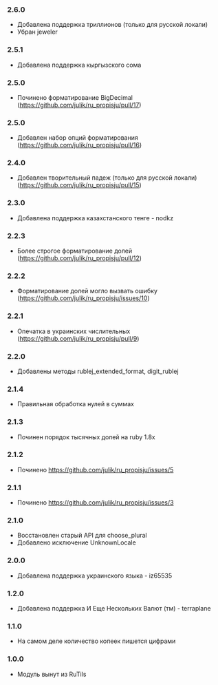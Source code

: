 ### 2.6.0

* Добавлена поддержка триллионов (только для русской локали)
* Убран jeweler

### 2.5.1

* Добавлена поддержка кыргызского сома

### 2.5.0

* Починено форматирование BigDecimal (https://github.com/julik/ru_propisju/pull/17)

### 2.5.0

* Добавлен набор опций форматирования (https://github.com/julik/ru_propisju/pull/16)

### 2.4.0

* Добавлен творительный падеж (только для русской локали) (https://github.com/julik/ru_propisju/pull/15)

### 2.3.0

* Добавлена поддержка казахстанского тенге - nodkz

### 2.2.3

* Более строгое форматирование долей (https://github.com/julik/ru_propisju/pull/12)

### 2.2.2

* Форматирование долей могло вызвать ошибку (https://github.com/julik/ru_propisju/issues/10)

### 2.2.1

* Опечатка в украинских числительных (https://github.com/julik/ru_propisju/pull/9)

### 2.2.0

* Добавлены методы rublej_extended_format, digit_rublej

### 2.1.4

* Правильная обработка нулей в суммах

### 2.1.3

* Починен порядок тысячных долей на ruby 1.8x

### 2.1.2

* Починено https://github.com/julik/ru_propisju/issues/5

### 2.1.1

* Починено https://github.com/julik/ru_propisju/issues/3

### 2.1.0

* Восстановлен старый API для choose_plural
* Добавлено исключение UnknownLocale

### 2.0.0

* Добавлена поддержка украинского языка -  iz65535

### 1.2.0

* Добавлена поддержка И Еще Нескольких Валют (тм) - terraplane

### 1.1.0

* На самом деле количество копеек пишется цифрами

### 1.0.0

* Модуль вынут из RuTils
